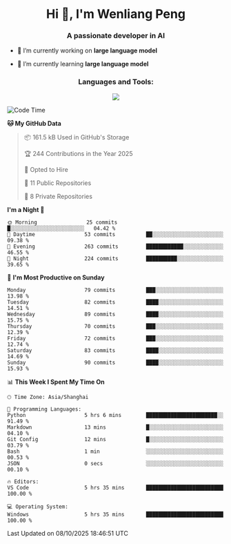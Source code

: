 <h1 align="center">Hi 👋, I'm Wenliang Peng</h1>
<h3 align="center">A passionate developer in AI</h3>

- 🔭 I’m currently working on **large language model**

- 🌱 I’m currently learning **large language model**

<!-- <h3 align="left">Connect with me:</h3> -->
<!-- <p align="left">
</p> -->

<h3 align="center">Languages and Tools:</h3>
<p align="center">
  <a href="https://skillicons.dev">
    <img src="https://skillicons.dev/icons?i=cpp,ros,docker,azure,git,linux,py,pytorch,cmake,githubactions,powershell,md&perline=6" />
  </a>
</p>


<!-- <p><img align="center" src="https://github-readme-stats.vercel.app/api/top-langs?username=bpwl0121&show_icons=true&locale=en&layout=compact" alt="bpwl0121" /></p> -->

<!-- <p><img align="center" src="https://github-readme-streak-stats.herokuapp.com/?user=bpwl0121&" alt="bpwl0121" /></p> -->

<!--START_SECTION:waka-->
![Code Time](http://img.shields.io/badge/Code%20Time-444%20hrs%206%20mins-blue)

**🐱 My GitHub Data** 

> 📦 161.5 kB Used in GitHub's Storage 
 > 
> 🏆 244 Contributions in the Year 2025
 > 
> 💼 Opted to Hire
 > 
> 📜 11 Public Repositories 
 > 
> 🔑 8 Private Repositories 
 > 
**I'm a Night 🦉** 

```text
🌞 Morning                25 commits          █░░░░░░░░░░░░░░░░░░░░░░░░   04.42 % 
🌆 Daytime                53 commits          ██░░░░░░░░░░░░░░░░░░░░░░░   09.38 % 
🌃 Evening                263 commits         ████████████░░░░░░░░░░░░░   46.55 % 
🌙 Night                  224 commits         ██████████░░░░░░░░░░░░░░░   39.65 % 
```
📅 **I'm Most Productive on Sunday** 

```text
Monday                   79 commits          ███░░░░░░░░░░░░░░░░░░░░░░   13.98 % 
Tuesday                  82 commits          ████░░░░░░░░░░░░░░░░░░░░░   14.51 % 
Wednesday                89 commits          ████░░░░░░░░░░░░░░░░░░░░░   15.75 % 
Thursday                 70 commits          ███░░░░░░░░░░░░░░░░░░░░░░   12.39 % 
Friday                   72 commits          ███░░░░░░░░░░░░░░░░░░░░░░   12.74 % 
Saturday                 83 commits          ████░░░░░░░░░░░░░░░░░░░░░   14.69 % 
Sunday                   90 commits          ████░░░░░░░░░░░░░░░░░░░░░   15.93 % 
```


📊 **This Week I Spent My Time On** 

```text
🕑︎ Time Zone: Asia/Shanghai

💬 Programming Languages: 
Python                   5 hrs 6 mins        ███████████████████████░░   91.49 % 
Markdown                 13 mins             █░░░░░░░░░░░░░░░░░░░░░░░░   04.10 % 
Git Config               12 mins             █░░░░░░░░░░░░░░░░░░░░░░░░   03.79 % 
Bash                     1 min               ░░░░░░░░░░░░░░░░░░░░░░░░░   00.53 % 
JSON                     0 secs              ░░░░░░░░░░░░░░░░░░░░░░░░░   00.10 % 

🔥 Editors: 
VS Code                  5 hrs 35 mins       █████████████████████████   100.00 % 

💻 Operating System: 
Windows                  5 hrs 35 mins       █████████████████████████   100.00 % 
```


 Last Updated on 08/10/2025 18:46:51 UTC
<!--END_SECTION:waka-->

